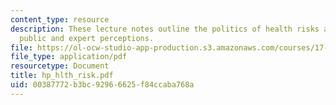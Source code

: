 ```yaml
---
content_type: resource
description: These lecture notes outline the politics of health risks and contrast
  public and expert perceptions.
file: https://ol-ocw-studio-app-production.s3.amazonaws.com/courses/17-315-comparative-health-policy-fall-2004/00387772b3bc92966625f84ccaba768a_hp_hlth_risk.pdf
file_type: application/pdf
resourcetype: Document
title: hp_hlth_risk.pdf
uid: 00387772-b3bc-9296-6625-f84ccaba768a
---
```

